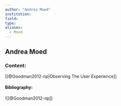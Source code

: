 ```yaml
---
author: "Andrea Moed"
institution:
field:
type:
aliases:
  - Moed
---
```


## Andrea Moed

### Content:
[[@Goodman2012-np|Observing The User Experience]]

#### Bibliography:

![[@Goodman2012-np]]